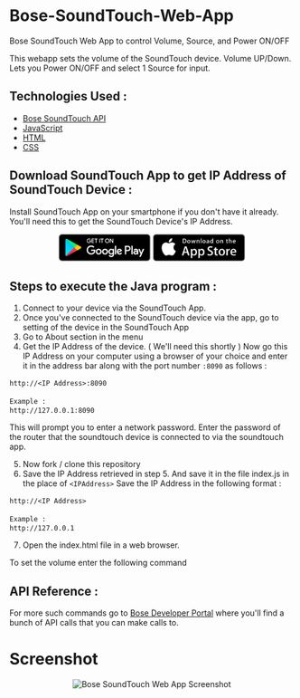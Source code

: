 # Bose-SoundTouch-Web-App
Bose SoundTouch Web App to control Volume, Source, and Power ON/OFF

This webapp sets the volume of the SoundTouch device. Volume UP/Down. Lets you Power ON/OFF and select 1 Source for input.

## Technologies Used :

* [Bose SoundTouch API](https://developer.bose.com/guides/bose-soundtouch-api/bose-soundtouch-api-reference)
* [JavaScript](https://www.javascript.com/)
* [HTML](https://www.w3.org/)
* [CSS](https://www.w3schools.com/css/)

## Download SoundTouch App to get IP Address of SoundTouch Device :

Install SoundTouch App on your smartphone if you don't have it already. You'll need this to get the SoundTouch Device's IP Address.
<!-- [![](https://www.globalvillage.ae/wp-content/uploads/2015/01/app-store-icon.png)](https://itunes.apple.com/us/app/bose-soundtouch/id708379313?mt=8) -->
<div>
<center>
<a href='https://play.google.com/store/apps/details?id=com.bose.soundtouch&hl=en_US'><img alt='Get it on Google Play' src='assets/google_play.png' height='48px'/></a>
<a href='https://itunes.apple.com/us/app/bose-soundtouch/id708379313?mt=8'><img alt='Get it on the App Store' src='assets/app_store.png' height='48px'/></a>
</center>
</div>

<!-- Link to [iOS App](https://itunes.apple.com/us/app/bose-soundtouch/id708379313?mt=8) and link to [Android App](https://play.google.com/store/apps/details?id=com.bose.soundtouch&hl=en_US) -->

## Steps to execute the Java program :

1. Connect to your device via the SoundTouch App.
2. Once you've connected to the SoundTouch device via the app, go to setting of the device in the SoundTouch App
3. Go to About section in the menu
4. Get the IP Address of the device. ( We'll need this shortly )
Now go this IP Address on your computer using a browser of your choice and enter it in the address bar along with the port number ```:8090``` as follows :
```
http://<IP Address>:8090

Example :
http://127.0.0.1:8090
```
This will prompt you to enter a network password. Enter the password of the router that the soundtouch device is connected to via the soundtouch app.

5. Now fork / clone this repository
6. Save the IP Address retrieved in step 5. And save it in the file index.js in the place of ```<IPAddress>```
Save the IP Address in the following format :
```
http://<IP Address>

Example :
http://127.0.0.1
```
7. Open the index.html file in a web browser.

To set the volume enter the following command

## API Reference :

For more such commands go to [Bose Developer Portal](https://developer.bose.com/guides/bose-soundtouch-api/bose-soundtouch-api-reference) where you'll find a bunch of API calls that you can make calls to.

# Screenshot

<div>
<center>
<img alt='Bose SoundTouch Web App Screenshot' src='https://github.com/ars75/Bose-SoundTouch-Web-App/blob/master/Bose%20Remote.png'/></a>
</center>
</div>
